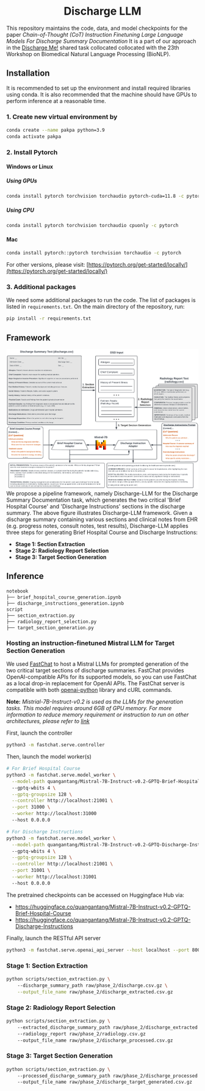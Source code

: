 <div align="center">

# Discharge LLM

</div>

This repository maintains the code, data, and model checkpoints for the paper *Chain-of-Thought (CoT) Instruction Finetuning Large Language Models For Discharge Summary Documentation*
It is a part of our approach in the [Discharge Me!](https://www.codabench.org/competitions/2008/) shared task collocated collocated with the 23th Workshop on Biomedical Natural Language Processing (BioNLP).

## Installation
It is recommended to set up the environment and install required libraries using conda. 
It is also recommended that the machine should have GPUs to perform inference at a reasonable time.  
### 1. Create new virtual environment by
```bash
conda create --name pakpa python=3.9
conda activate pakpa
```
### 2. Install Pytorch
#### Windows or Linux
##### Using GPUs
```bash
conda install pytorch torchvision torchaudio pytorch-cuda=11.8 -c pytorch -c nvidia
```
##### Using CPU
```bash
conda install pytorch torchvision torchaudio cpuonly -c pytorch
```
#### Mac
```bash
conda install pytorch::pytorch torchvision torchaudio -c pytorch
```
For other versions, please visit: [https://pytorch.org/get-started/locally/](https://pytorch.org/get-started/locally/)

### 3. Additional packages
We need some additional packages to run the code. The list of packages is listed in ```requirements.txt```. On the main directory of the repository, run:
```bash
pip install -r requirements.txt
```

## Framework
![Model architecture](Discharge_LLM_Diagram.png)
We propose a pipeline framework, namely Discharge-LLM for the Discharge Summary Documentation task, which generates the two critical 'Brief Hospital Course' and 'Discharge Instructions' sections in the discharge summary. 
The above figure illustrates Discharge-LLM framework. 
Given a discharge summary containing various sections and clinical notes from EHR (e.g. progress notes, consult notes, test results), 
Discharge-LLM applies three steps for generating Brief Hospital Course and Discharge Instructions:
- **Stage 1: Section Extraction**
- **Stage 2: Radiology Report Selection**
- **Stage 3: Target Section Generation**

## Inference
```
notebook
├── brief_hospital_course_generation.ipynb
├── discharge_instructions_generation.ipynb
script
├── section_extraction.py
├── radiology_report_selection.py
├── target_section_generation.py
```
### Hosting an instruction-finetuned Mistral LLM for Target Section Generation
We used [FastChat](https://github.com/lm-sys/FastChat/tree/main) to host a Mistral LLMs for prompted generation of the two critical target sections of discharge summaries.
FastChat provides OpenAI-compatible APIs for its supported models, so you can use FastChat as a local drop-in replacement for OpenAI APIs.
The FastChat server is compatible with both [openai-python](https://github.com/openai/openai-python) library and cURL commands.

**Note:** *Mistrial-7B-Instruct-v0.2 is used as the LLMs for the generation tasks. This model requires around 6GB of GPU memory.
For more information to reduce memory requirement or instruction to run on other architectures, please refer to [link](https://github.com/lm-sys/FastChat/tree/main?tab=readme-ov-file#inference-with-command-line-interface)*

First, launch the controller
```bash
python3 -m fastchat.serve.controller
```

Then, launch the model worker(s)

```bash
# For Brief Hospital Course
python3 -m fastchat.serve.model_worker \
  --model-path quangantang/Mistral-7B-Instruct-v0.2-GPTQ-Brief-Hospital-Course \ 
  --gptq-wbits 4 \
  --gptq-groupsize 128 \
  --controller http://localhost:21001 \
  --port 31000 \
  --worker http://localhost:31000
  --host 0.0.0.0
```

```bash
# For Discharge Instructions
python3 -m fastchat.serve.model_worker \
  --model-path quangantang/Mistral-7B-Instruct-v0.2-GPTQ-Discharge-Instructions \ 
  --gptq-wbits 4 \
  --gptq-groupsize 128 \
  --controller http://localhost:21001 \
  --port 31001 \
  --worker http://localhost:31001
  --host 0.0.0.0
```

The pretrained checkpoints can be accessed on Huggingface Hub via:
- https://huggingface.co/quangantang/Mistral-7B-Instruct-v0.2-GPTQ-Brief-Hospital-Course
- https://huggingface.co/quangantang/Mistral-7B-Instruct-v0.2-GPTQ-Discharge-Instructions

Finally, launch the RESTful API server

```bash
python3 -m fastchat.serve.openai_api_server --host localhost --port 8000
```

### Stage 1: Section Extraction
```bash
python scripts/section_extraction.py \ 
    --discharge_summary_path raw/phase_2/discharge.csv.gz \
    --output_file_name raw/phase_2/discharge_extracted.csv.gz
```

### Stage 2: Radiology Report Selection
```bash
python scripts/section_extraction.py \ 
    --extracted_discharge_summary_path raw/phase_2/discharge_extracted.csv.gz
    --radiology_report raw/phase_2/radiology.csv.gz
    --output_file_name raw/phase_2/discharge_processed.csv.gz
```

### Stage 3: Target Section Generation
```bash
python scripts/section_extraction.py \ 
    --processed_discharge_summary_path raw/phase_2/discharge_processed.csv.gz
    --output_file_name raw/phase_2/discharge_target_generated.csv.gz
```